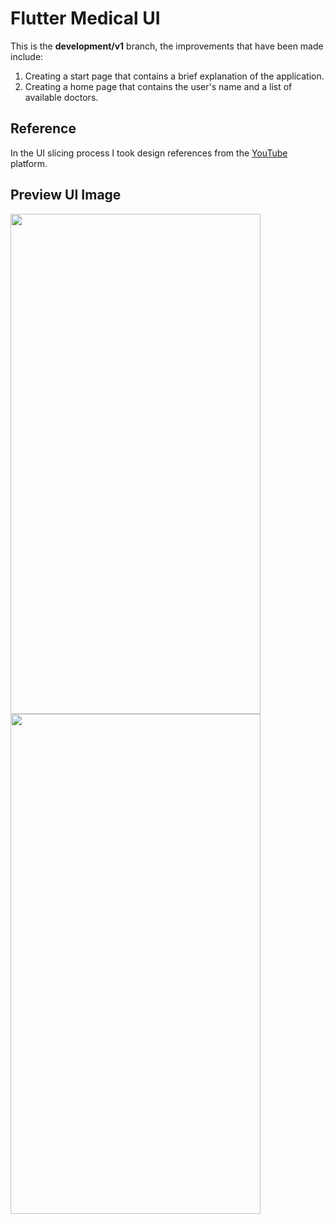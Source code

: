 # Flutter Medical UI

This is the **development/v1** branch, the improvements that have been made include:

1. Creating a start page that contains a brief explanation of the application.
2. Creating a home page that contains the user's name and a list of available doctors.

## Reference

In the UI slicing process I took design references from the [YouTube](https://youtu.be/u3Fq3xZqpz4?si=bYlf_sRbPohHBiWW) platform.

## Preview UI Image

<img src="https://github.com/achmadfaizalawi/flutter_medical_ui/blob/development/v1/assets/preview_ui_images/started_page.png?raw=true" width="400" height="800"/> <img src="https://github.com/achmadfaizalawi/flutter_medical_ui/blob/development/v1/assets/preview_ui_images/home_page.png?raw=true" width="400" height="800"/> 